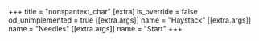 +++
title = "nonspantext_char"
[extra]
is_override = false
od_unimplemented = true
[[extra.args]]
name = "Haystack"
[[extra.args]]
name = "Needles"
[[extra.args]]
name = "Start"
+++